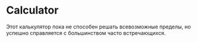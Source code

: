 # Calculator
Этот калькулятор пока не способен решать всевозможные пределы, но успешно справляется с большинством часто встречающихся.
